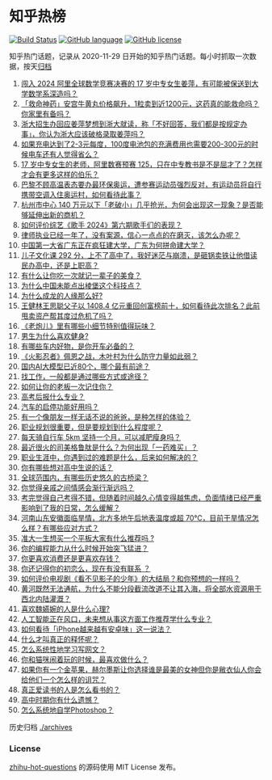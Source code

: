 # 知乎热榜
[![Build Status](https://github.com/ToWeLong/zhihu-hot-questions/workflows/CI/badge.svg)](https://github.com/ToWeLong/zhihu-hot-questions/actions)
[![GitHub language](https://img.shields.io/badge/language-golang-orange.svg)](https://golang.org/)
[![GitHub license](https://img.shields.io/github/license/ToWeLong/zhihu-hot-questions)](https://github.com/ToWeLong/zhihu-hot-questions/blob/main/LICENSE)

知乎热门话题，记录从 2020-11-29 日开始的知乎热门话题。每小时抓取一次数据，按天[归档](./archives)

<!-- BEGIN -->

1. [闯入 2024 阿里全球数学竞赛决赛的 17 岁中专女生姜萍，有可能被保送到大学数学系深造吗？](https://www.zhihu.com/question/658830623)
1. [「救命神药」安宫牛黄丸价格飙升，1粒卖到近1200元，这药真的能救命吗？你家里有备吗？](https://www.zhihu.com/question/658814427)
1. [浙大招生办回应姜萍梦想到浙大就读，称「不好回答，我们都是按规定办事」，你认为浙大应该破格录取姜萍吗？](https://www.zhihu.com/question/658907381)
1. [如果充电达到了2-3元每度，100度电池包的充满费用也需要200-300元的时候电车还有人觉得省么？](https://www.zhihu.com/question/658392561)
1. [17 岁中专女生的老师，阿里数赛预赛 125，只在中专教书是不是屈才了？怎样才会有更多这样的伯乐？](https://www.zhihu.com/question/658842271)
1. [巴黎不顾高温表态要办最环保奥运，遭参赛运动员强烈反对，有运动员将自行携带空调入住奥运村，如何看待此事？](https://www.zhihu.com/question/658808045)
1. [杭州市中心 140 万元以下「老破小」几乎抢光，为何会出现这一现象？是否能够延伸出新的商机？](https://www.zhihu.com/question/658812835)
1. [如何评价综艺《歌手 2024》第六期歌手们的表现？](https://www.zhihu.com/question/658749032)
1. [律师执业已经一年了，没有案源，信心一点点的在磨灭，该怎么办呢？](https://www.zhihu.com/question/614624447)
1. [中国第一大省广东正在疯狂建大学，广东为何拼命建大学？](https://www.zhihu.com/question/658565168)
1. [儿子文化课 292 分，上不了高中了，我好迷茫与崩溃，是砸锅卖铁让他借读民办高中，还是上职高？](https://www.zhihu.com/question/656486083)
1. [有什么让你吃一次就记一辈子的美食？](https://www.zhihu.com/question/442763529)
1. [为什么中国未能点出棱堡这个科技点？](https://www.zhihu.com/question/295424768)
1. [为什么成龙的人缘那么好?](https://www.zhihu.com/question/395061726)
1. [王健林王思聪父子以 1408.4 亿元重回创富榜前十，如何看待此次排名？此前甩卖资产帮其度过危机了吗？](https://www.zhihu.com/question/658817286)
1. [《老炮儿》里有哪些小细节特别值得玩味？](https://www.zhihu.com/question/38827605)
1. [男生为什么喜欢健身?](https://www.zhihu.com/question/658785575)
1. [有哪些车内好物，是你开车必备的？](https://www.zhihu.com/question/657826117)
1. [《火影忍者》佩恩之战，木叶村为什么防守力量如此弱？](https://www.zhihu.com/question/553952488)
1. [国内AI大模型已近80个，哪个最有前途？](https://www.zhihu.com/question/608763410)
1. [找工作，一般都是通过哪些方式或途径？](https://www.zhihu.com/question/658569869)
1. [如何让你的老板一次记住你？](https://www.zhihu.com/question/657650871)
1. [高考后报什么专业？](https://www.zhihu.com/question/658273082)
1. [汽车的启停功能好用吗？](https://www.zhihu.com/question/656782469)
1. [有一个像朋友一样无话不说的爸爸，是种怎样的体验？](https://www.zhihu.com/question/658619262)
1. [职业规划很重要，但是要规划到什么程度呢？](https://www.zhihu.com/question/657549192)
1. [每天骑自行车 5km 坚持一个月，可以减肥瘦身吗？](https://www.zhihu.com/question/658575449)
1. [最近很⽕的司美格鲁肽是什么？为何出现「⼀药难买」？](https://www.zhihu.com/question/655495463)
1. [职业生涯中，你遇到过的难题是什么，后来如何解决的？](https://www.zhihu.com/question/658569332)
1. [你有哪些想对高中生说的话？](https://www.zhihu.com/question/297376846)
1. [全球范围内，有哪些历史悠久的古桥梁？](https://www.zhihu.com/question/658208619)
1. [你觉得亲戚之间情感会渐行渐远吗？](https://www.zhihu.com/question/651685310)
1. [考完觉得自己考得不错，但随着时间越久心情变得越焦虑，负面情绪已经严重影响到了我的日常，怎么缓解？](https://www.zhihu.com/question/658169322)
1. [河南山东安徽面临旱情，北方多地午后地表温度或超 70℃，目前干旱情况怎么样？有哪些应对方式？](https://www.zhihu.com/question/658793131)
1. [准大一生想买一个平板大家有什么推荐吗               ?](https://www.zhihu.com/question/658433780)
1. [你的编程能力从什么时候开始突飞猛进？](https://www.zhihu.com/question/356351510)
1. [你更喜欢消费还是更喜欢存钱？](https://www.zhihu.com/question/658571176)
1. [你还记得你的初恋么，现在有没有联系 ？](https://www.zhihu.com/question/656708269)
1. [如何评价电视剧《看不见影子的少年》的大结局？和你预想的一样吗？](https://www.zhihu.com/question/658833325)
1. [黄河既然无法通航，为什么不能分段截流改道不让其入海，将全部水资源用于西北内陆灌溉？](https://www.zhihu.com/question/657742896)
1. [喜欢魏嬿婉的人是什么心理?](https://www.zhihu.com/question/655342965)
1. [人工智能正在风口，未来想从事这方面工作推荐学什么专业？](https://www.zhihu.com/question/658071118)
1. [如何看待「iPhone越来越有安卓味」这一说法？](https://www.zhihu.com/question/658672112)
1. [什么才叫真正的释怀呢？](https://www.zhihu.com/question/605017306)
1. [怎么系统性地学习写网文？](https://www.zhihu.com/question/657302046)
1. [你和猫咪闹着玩的时候，最喜欢做什么？](https://www.zhihu.com/question/654390521)
1. [如果你有一个金苹果，赫尔墨斯让你选择谁是最美的女神但你是敝衣仙人你会给他们一个怎么样的诅咒？](https://www.zhihu.com/question/656166646)
1. [真正爱读书的人是怎么看书的？](https://www.zhihu.com/question/502804915)
1. [高中时期你有什么遗憾？](https://www.zhihu.com/question/657558907)
1. [怎么系统地自学Photoshop？](https://www.zhihu.com/question/62211230)

<!-- END -->

历史归档 [./archives](./archives)


### License
[zhihu-hot-questions](https://github.com/towelong/zhihu-hot-questions) 的源码使用 MIT License 发布。